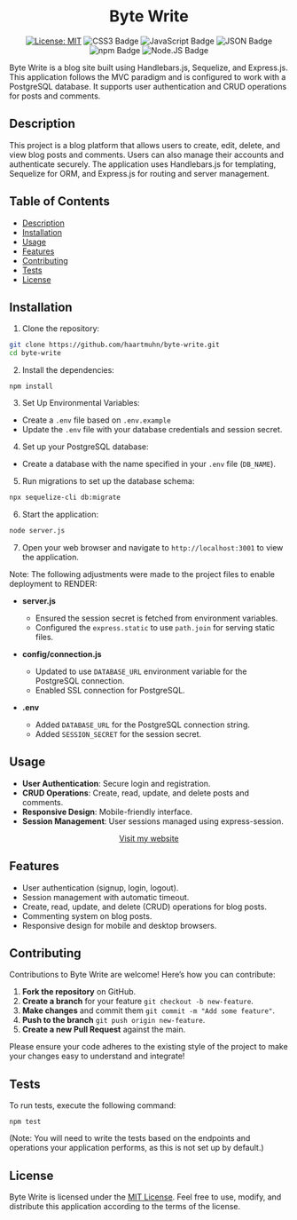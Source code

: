 <div align="center">

# Byte Write

[![License: MIT](https://img.shields.io/badge/License-MIT-darkgreen.svg)](https://opensource.org/licenses/MIT)
![CSS3 Badge](https://img.shields.io/badge/css-1572B6?logo=css3&logoColor=fff&style=flat)
![JavaScript Badge](https://img.shields.io/badge/js-F7DF1E?logo=javascript&logoColor=000&style=flat)
![JSON Badge](https://img.shields.io/badge/json-FF0000?logo=json&logoColor=fff&style=flat)
![npm Badge](https://img.shields.io/badge/npm-A020F0?logo=npm&logoColor=fff&style=flat)
![Node.JS Badge](https://img.shields.io/badge/node-orange?logo=node.js&logoColor=fff&style=flat)

</div>

Byte Write is a blog site built using Handlebars.js, Sequelize, and Express.js. This application follows the MVC paradigm and is configured to work with a PostgreSQL database. It supports user authentication and CRUD operations for posts and comments.


## Description

This project is a blog platform that allows users to create, edit, delete, and view blog posts and comments. Users can also manage their accounts and authenticate securely. The application uses Handlebars.js for templating, Sequelize for ORM, and Express.js for routing and server management.

## Table of Contents

- [Description](#description)
- [Installation](#installation)
- [Usage](#usage)
- [Features](#features)
- [Contributing](#contributing)
- [Tests](#tests)
- [License](#license)

## Installation

1.  Clone the repository:

```bash
git clone https://github.com/haartmuhn/byte-write.git
cd byte-write
```

2.  Install the dependencies:

```
npm install
```

3.  Set Up Environmental Variables:

- Create a `.env` file based on `.env.example`
- Update the `.env` file with your database credentials and session secret.

4.  Set up your PostgreSQL database:

- Create a database with the name specified in your `.env` file (`DB_NAME`).

5.  Run migrations to set up the database schema:

```bash
npx sequelize-cli db:migrate

```

6.  Start the application:

 ```bash
 node server.js
 ```

 7. Open your web browser and navigate to `http://localhost:3001` to view the application.

 Note: The following adjustments were made to the project files to enable deployment to RENDER:

 -  **server.js**
    -   Ensured the session secret is fetched from environment variables.
    -   Configured the `express.static` to use `path.join` for serving static files.

-   **config/connection.js**
    -   Updated to use `DATABASE_URL` environment variable for the PostgreSQL connection.
    -   Enabled SSL connection for PostgreSQL.

-   **.env**
    -   Added `DATABASE_URL` for the PostgreSQL connection string.
    -   Added `SESSION_SECRET` for the session secret.


## Usage

-   **User Authentication**: Secure login and registration.
-   **CRUD Operations**: Create, read, update, and delete posts and comments.
-   **Responsive Design**: Mobile-friendly interface.
-   **Session Management**: User sessions managed using express-session.

<div align="center">

[Visit my website](https://byte-write.onrender.com/)

</div>

## Features

-   User authentication (signup, login, logout).
-   Session management with automatic timeout.
-   Create, read, update, and delete (CRUD) operations for blog posts.
-   Commenting system on blog posts.
-   Responsive design for mobile and desktop browsers.

## Contributing

Contributions to Byte Write are welcome! Here’s how you can contribute:

1. **Fork the repository** on GitHub.
2. **Create a branch** for your feature `git checkout -b new-feature`.
3. **Make changes** and commit them `git commit -m "Add some feature"`.
4. **Push to the branch** `git push origin new-feature`.
5. **Create a new Pull Request** against the main.

Please ensure your code adheres to the existing style of the project to make your changes easy to understand and integrate!

## Tests

To run tests, execute the following command:

```
npm test
```

(Note: You will need to write the tests based on the endpoints and operations your application performs, as this is not set up by default.)

## License

Byte Write is licensed under the [MIT License](LICENSE). Feel free to use, modify, and distribute this application according to the terms of the license.